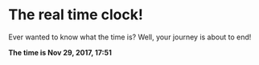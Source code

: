 # The real time clock!

Ever wanted to know what the time is? Well, your journey is about to end!

**The time is Nov 29, 2017, 17:51**